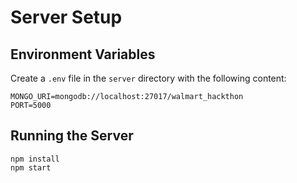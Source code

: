# Server Setup

## Environment Variables
Create a `.env` file in the `server` directory with the following content:

```
MONGO_URI=mongodb://localhost:27017/walmart_hackthon
PORT=5000
```

## Running the Server

```
npm install
npm start
``` 